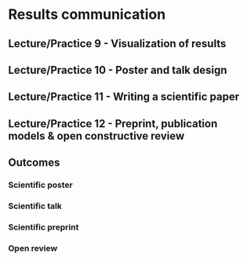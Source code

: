 # Results communication

## Lecture/Practice 9 - Visualization of results

## Lecture/Practice 10 - Poster and talk design

## Lecture/Practice 11 - Writing a scientific paper

## Lecture/Practice 12 - Preprint, publication models & open constructive review

## Outcomes

### Scientific poster

### Scientific talk

### Scientific preprint

### Open review
